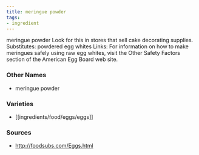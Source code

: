 ```yaml
---
title: meringue powder
tags:
- ingredient
---
```

meringue powder Look for this in stores that sell cake decorating supplies. Substitutes: powdered egg whites Links: For information on how to make meringues safely using raw egg whites, visit the Other Safety Factors section of the American Egg Board web site.

### Other Names

* meringue powder

### Varieties

* [[ingredients/food/eggs/eggs]]

### Sources
* http://foodsubs.com/Eggs.html
